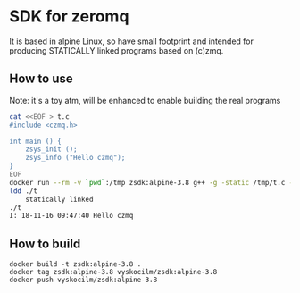 # SDK for zeromq

It is based in alpine Linux, so have small footprint and intended for producing STATICALLY linked programs based on (c)zmq.

## How to use

Note: it's a toy atm, will be enhanced to enable building the real programs

```sh
cat <<EOF > t.c
#include <czmq.h>

int main () {
    zsys_init ();
    zsys_info ("Hello czmq");
}
EOF
docker run --rm -v `pwd`:/tmp zsdk:alpine-3.8 g++ -g -static /tmp/t.c -lczmq -lzmq -lsodium -luuid -o /tmp/t
ldd ./t
    statically linked
./t
I: 18-11-16 09:47:40 Hello czmq
```

## How to build

```
docker build -t zsdk:alpine-3.8 .
docker tag zsdk:alpine-3.8 vyskocilm/zsdk:alpine-3.8
docker push vyskocilm/zsdk:alpine-3.8
```
